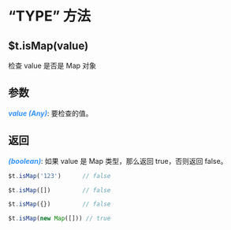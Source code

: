 # “TYPE” 方法

## $t.isMap(value)

检查 value 是否是 Map 对象

## 参数

<i style="color: #3492ff;font-weight: 700;">value (Any)</i>: 要检查的值。

## 返回

<i style="color: #3492ff;font-weight: 700;">(boolean)</i>: 如果 value 是 Map 类型，那么返回 true，否则返回 false。

```javascript
$t.isMap('123')      // false

$t.isMap([])         // false

$t.isMap({})         // false

$t.isMap(new Map([])) // true
```
